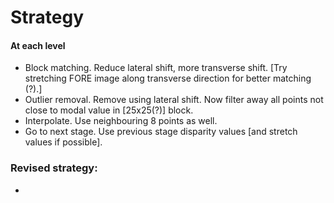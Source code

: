 Strategy
========

#### At each level
* Block matching. Reduce lateral shift, more transverse shift. [Try stretching FORE image along transverse direction for better matching (?).]
* Outlier removal. Remove using lateral shift. Now filter away all points not close to modal value in [25x25(?)] block.
* Interpolate. Use neighbouring 8 points as well.
* Go to next stage. Use previous stage disparity values [and stretch values if possible].


### Revised strategy:
* 
